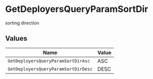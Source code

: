 # GetDeployersQueryParamSortDir

sorting direction


## Values

| Name                                | Value                               |
| ----------------------------------- | ----------------------------------- |
| `GetDeployersQueryParamSortDirAsc`  | ASC                                 |
| `GetDeployersQueryParamSortDirDesc` | DESC                                |
